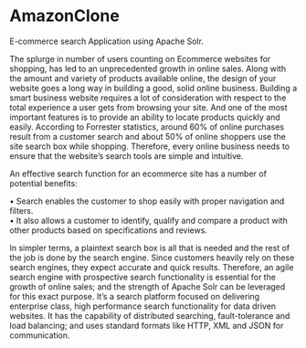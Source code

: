 # AmazonClone
E-commerce search Application using Apache Solr.

The splurge in number of users counting on Ecommerce websites for shopping, has led to an unprecedented growth in online sales. Along with the amount and variety of products available online, the design of your website goes a long way in building a good, solid online business. Building a smart business website requires a lot of consideration with respect to the total experience a user gets from browsing your site. And one of the most important features is to provide an ability to locate products quickly and easily. According to Forrester statistics, around 60% of online purchases result from a customer search and about 50% of online shoppers use the site search box while shopping. Therefore, every online business needs to ensure that the website’s search tools are simple and intuitive.

An effective search function for an ecommerce site has a number of potential benefits:

•	Search enables the customer to shop easily with proper navigation and filters.<br />
•	It also allows a customer to identify, qualify and compare a product with other products based on specifications and reviews.

In simpler terms, a plaintext search box is all that is needed and the rest of the job is done by the search engine. Since customers heavily rely on these search engines, they expect accurate and quick results. Therefore, an agile search engine with prospective search functionality is essential for the growth of online sales; and the strength of Apache Solr can be leveraged for this exact purpose. It’s a search platform focused on delivering enterprise class, high performance search functionality for data driven websites. It has the capability of distributed searching, fault-tolerance and load balancing; and uses standard formats like HTTP, XML and JSON for communication. 
